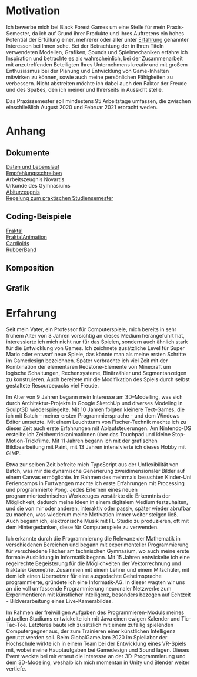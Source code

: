 # Motivation
Ich bewerbe mich bei Black Forest Games um eine Stelle für mein Praxis-Semester, da ich auf Grund ihrer Produkte und Ihres Auftretens ein hohes Potential der Erfüllung einer, mehrerer oder aller unter [Erfahrung](#erfahrung) genannter Interessen bei Ihnen sehe. Bei der Betrachtung der in Ihren Titeln verwendeten Modellen, Grafiken, Sounds und Spielmechaniken erfahre ich Inspiration und betrachte es als wahrscheinlich, bei der Zusammenarbeit mit anzutreffenden Beteiligten Ihres Unternehmens kreativ und mit großem Enthusiasmus bei der Planung und Entwicklung von Game-Inhalten mitwirken zu können, sowie auch meine persönlichen Fähigkeiten zu verbessern. Nicht abstreiten möchte ich dabei auch den Faktor der Freude und des Spaßes, den ich meiner und Ihrerseits in Aussicht stelle.  

Das Praxissemester soll mindestens 95 Arbeitstage umfassen, die zwischen einschließlich August 2020 und Februar 2021 erbracht weden. 

# Anhang
## Dokumente
[Daten und Lebenslauf](Lebenslauf.md)  
[Empfehlungsschreiben](EmpfehlungCalvinDellOro.pdf)  
Arbeitszeugnis Novartis  
Urkunde des Gymnasiums  
[Abiturzeugnis](CCF18022020_0001.jpg)  
[Regelung zum praktischen Studiensemester](CCF18022020_0000.jpg)    

## Coding-Beispiele  
[Fraktal](Code/Fraktal/start.html)  
[FraktalAnimation](Code/FraktalAnimation/start.html)  
[Cardioids](Code/Cardioids/start.html)  
[RubberBand](Code/RubberBand/start.html)

## Komposition
[]()

## Grafik
[]()

# Erfahrung
Seit mein Vater, ein Professor für Computerspiele, mich bereits in sehr frühem Alter von 3 Jahren vorsichtig an dieses Medium herangeführt hat, interessierte ich mich nicht nur für das Spielen, sondern auch ähnlich stark für die Entwicklung von Games. Ich zeichnete zusätzliche Level für Super Mario oder entwarf neue Spiele, das könnte man als meine ersten Schritte im Gamedesign bezeichnen. Später verbrachte ich viel Zeit mit der Kombination der elementaren Redstone-Elemente von Minecraft um logische Schaltungen, Rechensysteme, Binärzähler und Segmentanzeigen zu konstruieren. Auch bereitete mir die Modifikation des Spiels durch selbst gestaltete Resourcepacks viel Freude.  

Im Alter von 9 Jahren begann mein Interesse am 3D–Modelling, was sich durch Architektur-Projekte in Google SketchUp und diverses Modeling in Sculpt3D wiederspiegelte. Mit 10 Jahren folgten kleinere Text-Games, die ich mit Batch – meiner ersten Programmiersprache - und dem Windows Editor umsetzte. Mit einem Leuchtturm von Fischer-Technik machte ich zu dieser Zeit auch erste Erfahrungen mit Ablaufsteuerungen. Am Nintendo-DS erstellte ich Zeichentrickanimationen über das Touchpad und kleine Stop-Motion-Trickfilme. Mit 11 Jahren begann ich mit der grafischen Bildbearbeitung mit Paint, mit 13 Jahren intensivierte ich dieses Hobby mit GIMP.

Etwa zur selben Zeit befreite mich TypeScript aus der Unflexibilität von Batch, was mir die dynamische Generierung zweidimensionaler Bilder auf einem Canvas ermöglichte. Im Rahmen des mehrmals besuchten Kinder-Uni Feriencamps in Furtwangen machte ich erste Erfahrungen mit Processing und programmierte Pong. Jedes Erlernen eines neuen programmiertechnischen Werkzeuges verstärkte die Erkenntnis der Möglichkeit, dadurch meine Ideen in einem digitalem Medium festzuhalten, und sie von mir oder anderen, interaktiv oder passiv, später wieder abrufbar zu machen, was wiederum meine Motivation immer weiter steigen ließ. Auch begann ich, elektronische Musik mit FL-Studio zu produzieren, oft mit dem Hintergedanken, diese für Computerspiele zu verwenden.  

Ich erkannte durch die Programmierung die Relevanz der Mathematik in verschiedenen Bereichen und begann mit experimenteller Programmierung für verschiedene Fächer am technischen Gymnasium, wo auch meine erste formale Ausbildung in Informatik begann. Mit 15 Jahren entwickelte ich eine regelrechte Begeisterung für die Möglichkeiten der Vektorrechnung und fraktaler Geometrie. Zusammen mit einem Lehrer und einem Mitschüler, mit dem ich einen Übersetzer für eine ausgedachte Geheimsprache programmierte, gründete ich eine Informatik-AG. In dieser wagten wir uns an die voll umfassende Programmierung neuronaler Netzwerke zum Experimentieren mit künstlicher Intelligenz, besonders bezogen auf Echtzeit - Bildverarbeitung eines Live-Kamerabildes.  

Im Rahmen der freiwilligen Aufgaben des Programmieren-Moduls meines aktuellen Studiums entwickelte ich mit Java einen ewigen Kalender und Tic-Tac-Toe. Letzteres baute ich zusätzlich mit einem zufällig spielenden Computergegner aus, der zum Trainieren einer künstlichen Intelligenz genutzt werden soll. Beim GlobalGameJam 2020 im Spiellabor der Hochschule wirkte ich in einem Team bei der Entwicklung eines VR-Spiels mit, wobei meine Hauptaufgaben bei Gamedesign und Sound lagen. Dieses Event weckte bei mir erneut die Interesse an der 3D-Programmierung und dem 3D-Modeling, weshalb ich mich momentan in Unity und Blender weiter vertiefe.  
